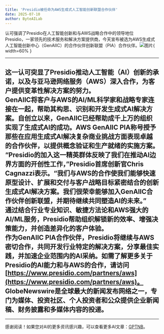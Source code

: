 ```yaml
---
title: 'Presidio被任命为AWS生成式人工智能创新联盟合作伙伴'
date: 2025-07-10
author: ByteAILab
---
```


认可强调了Presidio在人工智能创新和与AWS战略合作中的领导地位  
Presidio，一家领先的技术服务和解决方案提供商，今天宣布被选为AWS生成式人工智能创新中心（GenAIIC）的合作伙伴创新联盟（PIA）合作伙伴。![图片](https://ai-techpark.com/wp-content/uploads/Presidio-Named.jpg){ width=60% }

---
这一认可突显了Presidio推动人工智能（AI）创新的承诺，以及与亚马逊网络服务（AWS）深入合作，为客户提供变革性解决方案的努力。  
GenAIIC将客户与AWS的AI/ML科学家和战略专家连接在一起，帮助其构思、识别和开发生成式AI解决方案。自创立以来，GenAIIC已经帮助成千上万的组织实现了生成式AI的成功。AWS GenAIIC PIA称号授予那些在应用生成式AI解决复杂商业挑战方面表现卓越的合作伙伴，以提供概念验证和生产就绪的实施方案。  
“Presidio的加入这一精英群体反映了我们在推动AI边界方面的开创性工作，”Presidio首席创新官Chris Cagnazzi表示。“我们与AWS的合作使我们能够快速原型设计、扩展和交付与客户战略目标紧密结合的创新生成式AI解决方案。我们很荣幸能够加入GenAIIC合作伙伴创新联盟，并期待继续共同塑造AI的未来。”  
通过结合行业专业知识、敏捷方法论和AWS强大的AI/ML服务，Presidio帮助组织解锁新的效率、增强决策能力，并创造差异化的客户体验。  
作为GenAIIC PIA合作伙伴，Presidio将继续与AWS密切合作，共同开发行业特定的解决方案，分享最佳实践，并加速企业范围内的AI采纳。如需了解更多关于Presidio的AI能力和与AWS的合作，请访问[https://www.presidio.com/partners/aws](https://www.presidio.com/partners/aws)。  
GlobeNewswire是全球最大的新闻发布网络之一，专门为媒体、投资社区、个人投资者和公众提供企业新闻稿、财务披露和多媒体内容的投递。
---
---
感谢阅读！如果您对AI的更多资讯感兴趣，可以查看更多AI文章：[GPTNB](https://gptnb.com)。